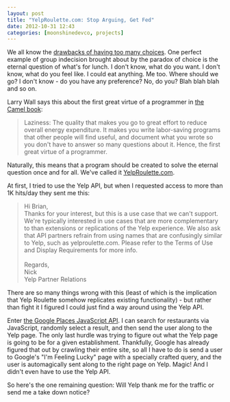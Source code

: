 ```yaml
---
layout: post
title: "YelpRoulette.com: Stop Arguing, Get Fed"
date: 2012-10-31 12:43
categories: [moonshinedevco, projects]
---
```

We all know the [drawbacks of having too many choices](http://www.amazon.com/The-Paradox-Choice-More-Less/dp/0060005696/).  One perfect example of group indecision brought about by the paradox of choice is the eternal question of what's for lunch.  I don't know, what do you want.  I don't know, what do you feel like.  I could eat anything.  Me too.  Where should we go?  I don't know - do you have any preference?  No, do you?  Blah blah blah and so on.

Larry Wall says this about the first great virtue of a programmer in [the Camel book](http://shop.oreilly.com/product/9780937175644.do):

<blockquote>
Laziness: The quality that makes you go to great effort to reduce overall energy expenditure. It makes you write labor-saving programs that other people will find useful, and document what you wrote so you don't have to answer so many questions about it. Hence, the first great virtue of a programmer.
</blockquote>

Naturally, this means that a program should be created to solve the eternal question once and for all.  We've called it [YelpRoulette.com](http://yelproulette.com).

At first, I tried to use the Yelp API, but when I requested access to more than 1K hits/day they sent me this:

<blockquote>
Hi Brian,<br />
Thanks for your interest, but this is a use case that we can't support. We're typically interested in use cases that are more complementary to than extensions or replications of the Yelp experience. We also ask that API partners refrain from using names that are confusingly similar to Yelp, such as yelproulette.com. Please refer to the Terms of Use and Display Requirements for more info.
<br /><br />
Regards,<br />
Nick<br />
Yelp Partner Relations
</blockquote>

There are so many things wrong with this (least of which is the implication that Yelp Roulette somehow replicates existing functionality) - but rather than fight it I figured I could just find a way around using the Yelp API.

Enter [the Google Places JavaScript API](https://developers.google.com/maps/documentation/javascript/places).  I can search for restaurants via JavaScript, randomly select a result, and then send the user along to the Yelp page.  The only last hurdle was trying to figure out what the Yelp page is going to be for a given establishment.  Thankfully, Google has already figured that out by crawling their entire site, so all I have to do is send a user to Google's "I'm Feeling Lucky" page with a specially crafted query, and the user is automagically sent along to the right page on Yelp.  Magic!  And I didn't even have to use the Yelp API.

So here's the one remaining question: Will Yelp thank me for the traffic or send me a take down notice?